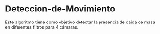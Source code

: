 # Deteccion-de-Movimiento
Este algoritmo tiene como objetivo detectar la presencia de caída de masa en diferentes filtros para 4 cámaras.
